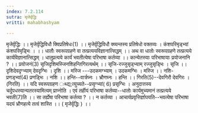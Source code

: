 ```yaml
---
index: 7.2.114
sutra: मृजेर्वृद्धिः
vritti: mahabhashyam

---
```

 मृजेर्वृद्धिः ।। मृजेर्वृद्धिविधौ क्विप्रतिषेधः(1) ।। मृजेर्वृद्धिविधौ क्व्यन्तस्य प्रतिषेधो वक्तव्यः । कंशपरिमृड्भ्यां कंशपरिमृडि्भः । ।। धातौः स्वरूपग्रहणे वा तत्प्रत्ययविज्ञानात्सिद्धम् ।। अथ वा धातोः स्वरूपग्रहणे तत्प्रत्यये कार्यविज्ञानात्सिद्धम् । धातुप्रत्यये कार्यं भवतीत्येषा परिभाषा कर्तव्या ।। कान्येतस्याः परिभाषायाः प्रयोजनानि ? ।। प्रयोजनं(3) सृजिदृशिमस्जिनशिहन्तिगिरत्यर्थम् ।। सृजि-रज्जुसृड्भ्याम् रज्जुसृडि्भः । सृजि ।। दृशिदेवदृग्भ्याम् देवदृग्भिः । दृशि ।। मस्जि ---उदकमग्भ्याम् । उदकमग्भिः । मस्जि ।। नशि-प्रणड्भ्यां(4) प्रणडि्भः । नशि ।। हन्ति--वार्त्रघ्नः । भ्रौणघ्नः । हन्ति ।। गिरति(5)--देवगिरौ देवगिरः । (गिरति) ।। यदि स्वरूपग्रहण ःथ्द्य;त्युच्यते--प्रसृग्भ्यां( 6) प्रसृग्भिः । अनुदात्तस्य चर्दुपधस्यान्यतरस्यामित्यम् प्राप्नोति । एवं तर्हीयं परिभाषा कर्तव्या--धातोः कार्यमुच्यमानं तत्प्रत्यये भवती(7)ति ।। सा तर्ह्येषा परिभाषा कर्तव्या ? ।। न कर्तव्या । आचार्यप्रवृत्तिर्ज्ञापयति--भवत्येषा परिभाषा यदयं भ्रौणहत्ये तत्वं शास्ति ।। ( मृजेर्वृद्धिः ) ।। 